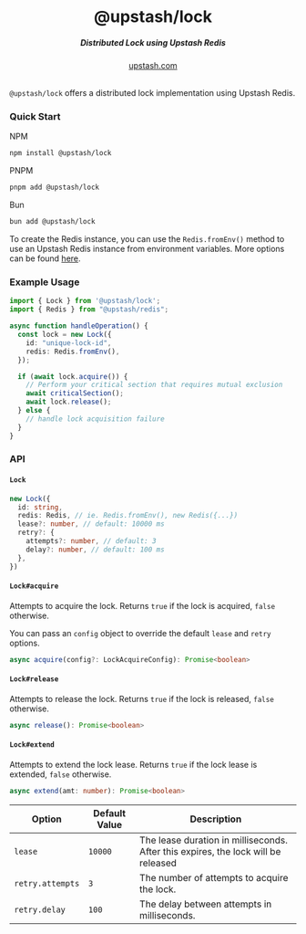 <div align="center">
  <h1 align="center">@upstash/lock</h1>
  <h5>Distributed Lock using Upstash Redis</h5>
</div>

<div align="center">
  <a href="https://upstash.com?ref=@upstash/lock">upstash.com</a>
</div>
<br/>

`@upstash/lock` offers a distributed lock implementation using Upstash Redis.

### Quick Start

NPM
```bash
npm install @upstash/lock
```
PNPM
```bash
pnpm add @upstash/lock
```
Bun
```bash
bun add @upstash/lock
```

To create the Redis instance, you can use the `Redis.fromEnv()` method to use an Upstash Redis instance from environment variables. More options can be found [here](https://github.com/upstash/upstash-redis#quick-start).

### Example Usage

```typescript
import { Lock } from '@upstash/lock';
import { Redis } from "@upstash/redis";

async function handleOperation() {
  const lock = new Lock({
    id: "unique-lock-id",
    redis: Redis.fromEnv(),
  });

  if (await lock.acquire()) {
    // Perform your critical section that requires mutual exclusion
    await criticalSection();
    await lock.release();
  } else {
    // handle lock acquisition failure
  }
}
```

### API

#### `Lock`

```typescript
new Lock({
  id: string,
  redis: Redis, // ie. Redis.fromEnv(), new Redis({...})
  lease?: number, // default: 10000 ms
  retry?: {
    attempts?: number, // default: 3
    delay?: number, // default: 100 ms
  },
})
```

#### `Lock#acquire`
Attempts to acquire the lock. Returns `true` if the lock is acquired, `false` otherwise.

You can pass an `config` object to override the default `lease` and `retry` options.

```typescript
async acquire(config?: LockAcquireConfig): Promise<boolean>
```

#### `Lock#release`
Attempts to release the lock. Returns `true` if the lock is released, `false` otherwise.

```typescript
async release(): Promise<boolean>
```

#### `Lock#extend`
Attempts to extend the lock lease. Returns `true` if the lock lease is extended, `false` otherwise.

```typescript
async extend(amt: number): Promise<boolean>
```

| Option           | Default Value | Description                                                 |
|------------------|---------------|-------------------------------------------------------------|
| `lease`          | `10000`       | The lease duration in milliseconds. After this expires, the lock will be released |
| `retry.attempts` | `3`           | The number of attempts to acquire the lock.                |
| `retry.delay`    | `100`         | The delay between attempts in milliseconds.                 |
